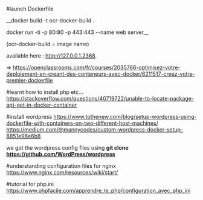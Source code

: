 #launch Dockerfile

__docker build -t ocr-docker-build .

docker run -ti -p 80:80 -p 443:443 --name web server__

(ocr-docker-build = image name)

available here : http://127.0.0.1:2368.

=> https://openclassrooms.com/fr/courses/2035766-optimisez-votre-deploiement-en-creant-des-conteneurs-avec-docker/6211517-creez-votre-premier-dockerfile

#learnt how to install php etc...
https://stackoverflow.com/questions/40719722/unable-to-locate-package-apt-get-in-docker-container

#install wordpress
https://www.tothenew.com/blog/setup-wordpress-using-dockerfile-with-containers-on-two-different-host-machines/
https://medium.com/@mannycodes/custom-wordpress-docker-setup-8851e98e6b8

we got the wordpress config files using __git clone https://github.com/WordPress/wordpress__

#understanding configuration files for nginx
https://www.nginx.com/resources/wiki/start/

#tutorial for php.ini
https://www.phpfacile.com/apprendre_le_php/configuration_avec_php_ini
